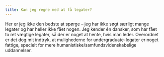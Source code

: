```yaml
---
title: Kan jeg regne med at få legater?
---
```

Her er jeg ikke den bedste at spørge – jeg har ikke søgt særligt mange legater
og har heller ikke fået nogen. Jeg kender én dansker, som har fået to ret
vægtige legater, så der er noget at hente, hvis man leder. Overordnet er det
dog mit indtryk, at mulighederne for undergraduate-legater er noget fattige,
specielt for mere humanistiske/samfundsvidenskabelige uddannelser.

